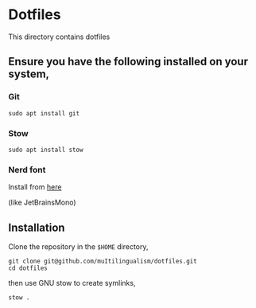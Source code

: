 # Dotfiles

This directory contains dotfiles

## Ensure you have the following installed on your system,

### Git

```
sudo apt install git
```

### Stow

```
sudo apt install stow
```

### Nerd font

Install from [here](https://github.com/ryanoasis/nerd-fonts/releases)

(like JetBrainsMono)

## Installation

Clone the repository in the `$HOME` directory,

```
git clone git@github.com/muItilingualism/dotfiles.git
cd dotfiles
```

then use GNU stow to create symlinks,

```
stow .
```
